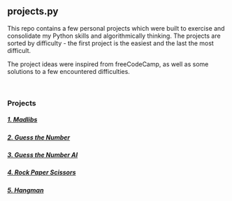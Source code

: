 ## projects.py

This repo contains a few personal projects which were built to exercise and consolidate my Python skills and algorithmically thinking. The projects are sorted by difficulty - the first project is the easiest and the last the most difficult.

The project ideas were inspired from freeCodeCamp, as well as some solutions to a few encountered difficulties.

<br>

### Projects
##### [1. Madlibs](https://github.com/Radu-Nicolae/projects.py/tree/main/1_Madlibs)
##### [2. Guess the Number](https://github.com/Radu-Nicolae/projects.py/tree/main/2_Guess-The-Number)
##### [3. Guess the Number AI](https://github.com/Radu-Nicolae/projects.py/tree/main/3_Guess-The-Number-AI)
##### [4. Rock Paper Scissors](https://github.com/Radu-Nicolae/projects.py/tree/main/4_Rock-Paper-Scissors)
##### [5. Hangman](https://github.com/Radu-Nicolae/projects.py/tree/main/5_Hangman)
